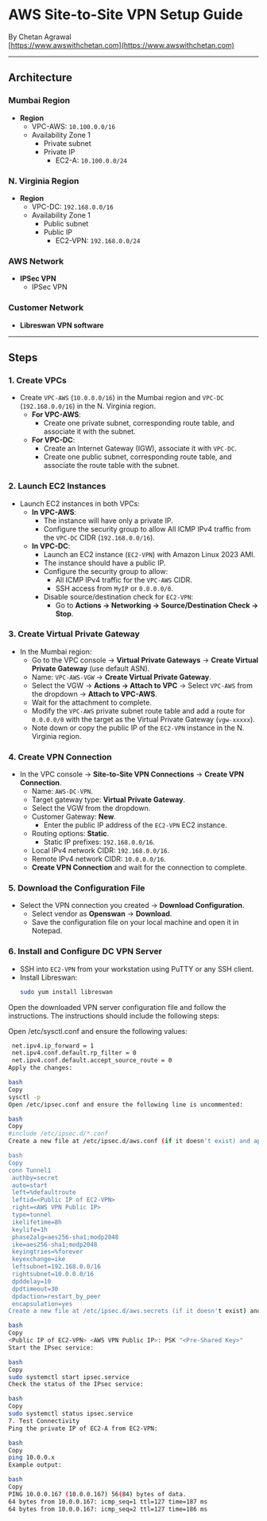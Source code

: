 # AWS Site-to-Site VPN Setup Guide

By Chetan Agrawal  
[https://www.awswithchetan.com](https://www.awswithchetan.com)

---

## Architecture

### Mumbai Region
- **Region**
  - VPC-AWS: `10.100.0.0/16`
  - Availability Zone 1
    - Private subnet
    - Private IP
      - EC2-A: `10.100.0.0/24`

### N. Virginia Region
- **Region**
  - VPC-DC: `192.168.0.0/16`
  - Availability Zone 1
    - Public subnet
    - Public IP
      - EC2-VPN: `192.168.0.0/24`

### AWS Network
- **IPSec VPN**
  - IPSec VPN

### Customer Network
- **Libreswan VPN software**

---

## Steps

### 1. Create VPCs
- Create `VPC-AWS` (`10.0.0.0/16`) in the Mumbai region and `VPC-DC` (`192.168.0.0/16`) in the N. Virginia region.
  - **For VPC-AWS**:
    - Create one private subnet, corresponding route table, and associate it with the subnet.
  - **For VPC-DC**:
    - Create an Internet Gateway (IGW), associate it with `VPC-DC`.
    - Create one public subnet, corresponding route table, and associate the route table with the subnet.

### 2. Launch EC2 Instances
- Launch EC2 instances in both VPCs:
  - **In VPC-AWS**:
    - The instance will have only a private IP.
    - Configure the security group to allow All ICMP IPv4 traffic from the `VPC-DC` CIDR (`192.168.0.0/16`).
  - **In VPC-DC**:
    - Launch an EC2 instance (`EC2-VPN`) with Amazon Linux 2023 AMI.
    - The instance should have a public IP.
    - Configure the security group to allow:
      - All ICMP IPv4 traffic for the `VPC-AWS` CIDR.
      - SSH access from `MyIP` or `0.0.0.0/0`.
    - Disable source/destination check for `EC2-VPN`:
      - Go to **Actions -> Networking -> Source/Destination Check -> Stop**.

### 3. Create Virtual Private Gateway
- In the Mumbai region:
  - Go to the VPC console -> **Virtual Private Gateways** -> **Create Virtual Private Gateway** (use default ASN).
  - Name: `VPC-AWS-VGW` -> **Create Virtual Private Gateway**.
  - Select the VGW -> **Actions -> Attach to VPC** -> Select `VPC-AWS` from the dropdown -> **Attach to VPC-AWS**.
  - Wait for the attachment to complete.
  - Modify the `VPC-AWS` private subnet route table and add a route for `0.0.0.0/0` with the target as the Virtual Private Gateway (`vgw-xxxxx`).
  - Note down or copy the public IP of the `EC2-VPN` instance in the N. Virginia region.

### 4. Create VPN Connection
- In the VPC console -> **Site-to-Site VPN Connections** -> **Create VPN Connection**.
  - Name: `AWS-DC-VPN`.
  - Target gateway type: **Virtual Private Gateway**.
  - Select the VGW from the dropdown.
  - Customer Gateway: **New**.
    - Enter the public IP address of the `EC2-VPN` EC2 instance.
  - Routing options: **Static**.
    - Static IP prefixes: `192.168.0.0/16`.
  - Local IPv4 network CIDR: `192.168.0.0/16`.
  - Remote IPv4 network CIDR: `10.0.0.0/16`.
  - **Create VPN Connection** and wait for the connection to complete.

### 5. Download the Configuration File
- Select the VPN connection you created -> **Download Configuration**.
  - Select vendor as **Openswan** -> **Download**.
  - Save the configuration file on your local machine and open it in Notepad.

### 6. Install and Configure DC VPN Server
- SSH into `EC2-VPN` from your workstation using PuTTY or any SSH client.
- Install Libreswan:
  ```bash
  sudo yum install libreswan
Open the downloaded VPN server configuration file and follow the instructions. The instructions should include the following steps:

Open /etc/sysctl.conf and ensure the following values:
 ```bash
  net.ipv4.ip_forward = 1
  net.ipv4.conf.default.rp_filter = 0
  net.ipv4.conf.default.accept_source_route = 0
Apply the changes:

bash
Copy
sysctl -p
Open /etc/ipsec.conf and ensure the following line is uncommented:

bash
Copy
#include /etc/ipsec.d/*.conf
Create a new file at /etc/ipsec.d/aws.conf (if it doesn't exist) and append the following configuration:

bash
Copy
conn Tunnel1
  authby=secret
  auto=start
  left=%defaultroute
  leftid=<Public IP of EC2-VPN>
  right=<AWS VPN Public IP>
  type=tunnel
  ikelifetime=8h
  keylife=1h
  phase2alg=aes256-sha1;modp2048
  ike=aes256-sha1;modp2048
  keyingtries=%forever
  keyexchange=ike
  leftsubnet=192.168.0.0/16
  rightsubnet=10.0.0.0/16
  dpddelay=10
  dpdtimeout=30
  dpdaction=restart_by_peer
  encapsulation=yes
Create a new file at /etc/ipsec.d/aws.secrets (if it doesn't exist) and append the following line:

bash
Copy
<Public IP of EC2-VPN> <AWS VPN Public IP>: PSK "<Pre-Shared Key>"
Start the IPsec service:

bash
Copy
sudo systemctl start ipsec.service
Check the status of the IPsec service:

bash
Copy
sudo systemctl status ipsec.service
7. Test Connectivity
Ping the private IP of EC2-A from EC2-VPN:

bash
Copy
ping 10.0.0.x
Example output:

bash
Copy
PING 10.0.0.167 (10.0.0.167) 56(84) bytes of data.
64 bytes from 10.0.0.167: icmp_seq=1 ttl=127 time=187 ms
64 bytes from 10.0.0.167: icmp_seq=2 ttl=127 time=186 ms
